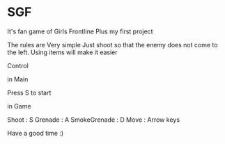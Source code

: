 # SGF

It's fan game of Girls Frontline 
Plus my first project 

The rules are Very simple
Just shoot so that the enemy does not come to the left.
Using items will make it easier

Control

in Main

Press S to start


in Game

Shoot : S
Grenade : A
SmokeGrenade : D
Move : Arrow keys


Have a good time :)

